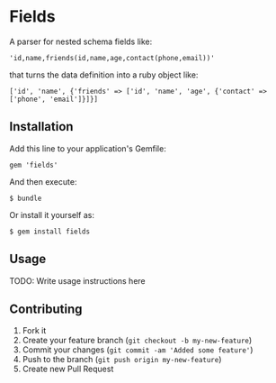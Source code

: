 # Fields

A parser for nested schema fields like:

    'id,name,friends(id,name,age,contact(phone,email))'

that turns the data definition into a ruby object like:

    ['id', 'name', {'friends' => ['id', 'name', 'age', {'contact' => ['phone', 'email']}]}]


## Installation

Add this line to your application's Gemfile:

    gem 'fields'

And then execute:

    $ bundle

Or install it yourself as:

    $ gem install fields

## Usage

TODO: Write usage instructions here

## Contributing

1. Fork it
2. Create your feature branch (`git checkout -b my-new-feature`)
3. Commit your changes (`git commit -am 'Added some feature'`)
4. Push to the branch (`git push origin my-new-feature`)
5. Create new Pull Request
